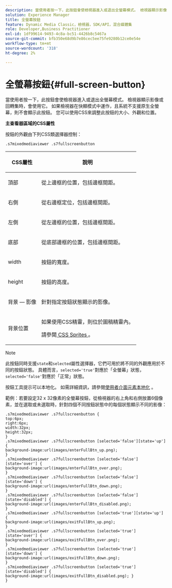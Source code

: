 ```yaml
---
description: 當使用者按一下，此按鈕會使檢視器進入或退出全螢幕模式。 檢視器顯示影像或回轉集時，會使用它。 如果檢視器在快顯模式中運作，且系統不支援原生全螢幕，則不會顯示此按鈕。 您可以使用CSS來調整此按鈕的大小、外觀和位置。
solution: Experience Manager
title: 全螢幕按鈕
feature: Dynamic Media Classic，檢視器，SDK/API，混合媒體集
role: Developer,Business Practitioner
exl-id: 1df99614-9493-4c8a-bc51-4426b8c5467a
source-git-commit: bfb350e68d9b7e86cec5ee75fe9280b12ce0e54e
workflow-type: tm+mt
source-wordcount: '318'
ht-degree: 2%

---
```


# 全螢幕按鈕{#full-screen-button}

當使用者按一下，此按鈕會使檢視器進入或退出全螢幕模式。 檢視器顯示影像或回轉集時，會使用它。 如果檢視器在快顯模式中運作，且系統不支援原生全螢幕，則不會顯示此按鈕。 您可以使用CSS來調整此按鈕的大小、外觀和位置。

<!--<a id="section_061E550C1C1D4DB2BD663A898895B38C"></a>-->

**主查看器區域的CSS屬性**

按鈕的外觀由下列CSS類選擇器控制：

```
.s7mixedmediaviewer .s7fullscreenbutton
```

<table id="table_94EE3F5BBE4547C0B4943471CEE7EDE4"> 
 <thead> 
  <tr> 
   <th colname="col1" class="entry"> <p> CSS屬性 </p> </th> 
   <th colname="col2" class="entry"> <p>說明 </p> </th> 
  </tr> 
 </thead>
 <tbody> 
  <tr> 
   <td colname="col1"> <p> <span class="codeph"> 頂部 </span> </p> </td> 
   <td colname="col2"> <p>從上邊框的位置，包括邊框間距。 </p> </td> 
  </tr> 
  <tr> 
   <td colname="col1"> <p> <span class="codeph"> 右側 </span> </p> </td> 
   <td colname="col2"> <p>從右邊框定位，包括邊框間距。 </p> </td> 
  </tr> 
  <tr> 
   <td colname="col1"> <p> <span class="codeph"> 左側 </span> </p> </td> 
   <td colname="col2"> <p>從左邊框的位置，包括邊框間距。 </p> </td> 
  </tr> 
  <tr> 
   <td colname="col1"> <p> <span class="codeph"> 底部 </span> </p> </td> 
   <td colname="col2"> <p>從底部邊框的位置，包括邊框間距。 </p> </td> 
  </tr> 
  <tr> 
   <td colname="col1"> <p> <span class="codeph"> width </span> </p> </td> 
   <td colname="col2"> <p>按鈕的寬度。 </p> </td> 
  </tr> 
  <tr> 
   <td colname="col1"> <p> <span class="codeph"> height </span> </p> </td> 
   <td colname="col2"> <p>按鈕的高度。 </p> </td> 
  </tr> 
  <tr> 
   <td colname="col1"> <p> <span class="codeph"> 背景 — 影像  </span> </p> </td> 
   <td colname="col2"> <p>針對指定按鈕狀態顯示的影像。 </p> </td> 
  </tr> 
  <tr> 
   <td colname="col1"> <p> <span class="codeph"> 背景位置  </span> </p> </td> 
   <td colname="col2"> <p> 如果使用CSS精靈，則位於圖稿精靈內。 </p> <p>請參閱<a href="../../../c-html5-s7-aem-asset-viewers/c-html5-mixedmedia-viewer-about/c-html5-mixedmedia-viewer-customizingviewer/c-html5-mixedmedia-viewer-customizingviewer.md#section-209a43dfbddf4fc589e79cddaf233f50" format="dita" scope="local"> CSS Sprites </a>。 </p> </td> 
  </tr> 
 </tbody> 
</table>

>[!NOTE]
>
>此按鈕同時支援`state`和`selected`屬性選擇器，它們可用於將不同的外觀應用於不同的按鈕狀態。 具體而言，`selected='true'`對應於「全螢幕」狀態，`selected='false'`對應於「正常」狀態。

按鈕工具提示可以本地化。 如需詳細資訊，請參閱[使用者介面元素本地化](../../../c-html5-s7-aem-asset-viewers/c-html5-mixedmedia-viewer-about/c-html5-mixedmedia-viewer-localization.md#concept-16262b8096474d6c9c018c3e99110dd1) 。

範例：若要設定32 x 32像素的全螢幕按鈕，從檢視器的右上角和右側放置6個像素，並在選取或未選取時，針對四個不同按鈕狀態中的每個狀態顯示不同的影像：

```
.s7mixedmediaviewer .s7fullscreenbutton { 
top:6px; 
right:6px; 
width:32px; 
height:32px; 
} 
.s7mixedmediaviewer .s7fullscreenbutton [selected='false'][state='up'] { 
background-image:url(images/enterFullBtn_up.png); 
} 
.s7mixedmediaviewer .s7fullscreenbutton [selected='false'][state='over'] {  
background-image:url(images/enterFullBtn_over.png); 
} 
.s7mixedmediaviewer .s7fullscreenbutton [selected='false'][state='down'] {  
background-image:url(images/enterFullBtn_down.png); 
} 
.s7mixedmediaviewer .s7fullscreenbutton [selected='false'][state='disabled'] { 
background-image:url(images/enterFullBtn_disabled.png); 
} 
.s7mixedmediaviewer .s7fullscreenbutton [selected='true'][state='up'] {  
background-image:url(images/exitFullBtn_up.png); 
} 
.s7mixedmediaviewer .s7fullscreenbutton [selected='true'][state='over'] {  
background-image:url(images/exitFullBtn_over.png); 
} 
.s7mixedmediaviewer .s7fullscreenbutton [selected='true'][state='down'] {  
background-image:url(images/exitFullBtn_down.png); 
} 
.s7mixedmediaviewer .s7fullscreenbutton [selected='true'][state='disabled'] {  
background-image:url(images/exitFullBtn_disabled.png); } 
}
```
